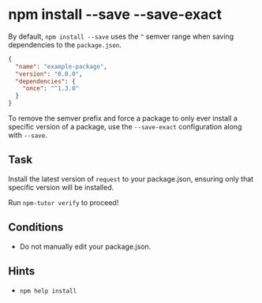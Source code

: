 # npm install --save --save-exact

By default, `npm install --save` uses the `^` semver range when
saving dependencies to the `package.json`.

```json
{
  "name": "example-package",
  "version": "0.0.0",
  "dependencies": {
    "once": "^1.3.0"
  }
}
```

To remove the semver prefix and force a package to only ever install
a specific version of a package, use the `--save-exact` configuration
along with `--save`.

## Task

Install the latest version of `request` to your package.json, ensuring
only that specific version will be installed.

Run `npm-tutor verify` to proceed!

## Conditions

* Do not manually edit your package.json.

## Hints

* `npm help install`
